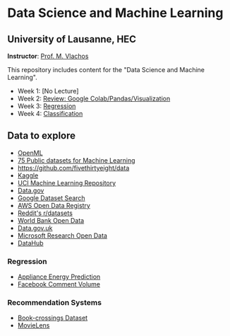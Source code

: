 # Data Science and Machine Learning 
## University of Lausanne, HEC

**Instructor**: [Prof. M. Vlachos](https://people.unil.ch/michalisvlachos/)

This repository includes content for the "Data Science and Machine Learning".

- Week 1: [No Lecture]
- Week 2: [Review: Google Colab/Pandas/Visualization](Week_2)
- Week 3: [Regression](Week_3)
- Week 4: [Classification](Week_4)


## Data to explore
- [OpenML](https://www.openml.org/)
- [75 Public datasets for Machine Learning](https://blog.superannotate.com/public-datasets-for-machine-learning/)
- https://github.com/fivethirtyeight/data
- [Kaggle](www.kaggle.com)
- [UCI Machine Learning Repository](https://lnkd.in/ddsGMvdQ)
- [Data.gov](www.data.gov)
- [Google Dataset Search](https://lnkd.in/dM6PM9Qm)
- [AWS Open Data Registry](registry.opendata.aws)
- [Reddit's r/datasets](www.reddit.com/r/datasets)
- [World Bank Open Data](data.worldbank.org)
- [Data.gov.uk](data.gov.uk)
- [Microsoft Research Open Data](msropendata.com)
- [DataHub](datahub.io)

### Regression
- [Appliance Energy Prediction](https://archive.ics.uci.edu/ml/datasets/Appliances+energy+prediction)
- [Facebook Comment Volume](https://archive.ics.uci.edu/ml/datasets/Facebook+Comment+Volume+Dataset#)

### Recommendation Systems
- [Book-crossings Dataset](http://www2.informatik.uni-freiburg.de/~cziegler/BX/)
- [MovieLens](https://grouplens.org/datasets/movielens/)
